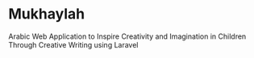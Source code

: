 # Mukhaylah
Arabic Web Application to Inspire Creativity and Imagination in Children Through Creative Writing using Laravel

